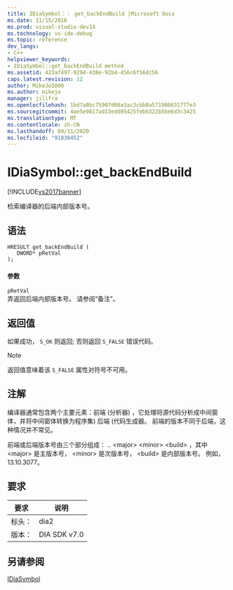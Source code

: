 ```yaml
---
title: IDiaSymbol：： get_backEndBuild |Microsoft Docs
ms.date: 11/15/2016
ms.prod: visual-studio-dev14
ms.technology: vs-ide-debug
ms.topic: reference
dev_langs:
- C++
helpviewer_keywords:
- IDiaSymbol::get_backEndBuild method
ms.assetid: 423af497-9294-438e-92b4-456c6f56dc56
caps.latest.revision: 12
author: MikeJo5000
ms.author: mikejo
manager: jillfra
ms.openlocfilehash: 1bd7a0bc75907d60a3ac3cbb8a571908631777e3
ms.sourcegitcommit: 4ae5e9817ad13edd05425febb322b5be6d3c3425
ms.translationtype: MT
ms.contentlocale: zh-CN
ms.lasthandoff: 09/11/2020
ms.locfileid: "91838452"
---
```

# <a name="idiasymbolget_backendbuild"></a>IDiaSymbol::get_backEndBuild
[!INCLUDE[vs2017banner](../../includes/vs2017banner.md)]

检索编译器的后端内部版本号。  
  
## <a name="syntax"></a>语法  
  
```cpp#  
HRESULT get_backEndBuild (   
   DWORD* pRetVal  
);  
```  
  
#### <a name="parameters"></a>参数  
 `pRetVal`  
 弄返回后端内部版本号。 请参阅“备注”。  
  
## <a name="return-value"></a>返回值  
 如果成功， `S_OK` 则返回; 否则返回 `S_FALSE` 错误代码。  
  
> [!NOTE]
> 返回值意味着该 `S_FALSE` 属性对符号不可用。  
  
## <a name="remarks"></a>注解  
 编译器通常包含两个主要元素：前端 (分析器) ，它处理将源代码分析成中间窗体，并将中间窗体转换为程序集) 后端 (代码生成器。 前端的版本不同于后端，这种情况并不常见。  
  
 前端或后端版本号由三个部分组成： .. \<major> \<minor> \<build> ，其中 \<major> 是主版本号， \<minor> 是次版本号， \<build> 是内部版本号。 例如，13.10.3077。  
  
## <a name="requirements"></a>要求  
  
|要求|说明|  
|-----------------|-----------------|  
|标头：|dia2|  
|版本：|DIA SDK v7.0|  
  
## <a name="see-also"></a>另请参阅  
 [IDiaSymbol](../../debugger/debug-interface-access/idiasymbol.md)
